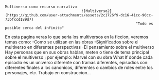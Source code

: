                                                                  Multiverso como recurso narrativo
                                       ![Multiverso2](https://github.com/user-attachments/assets/2c1726f9-dc16-41cc-90cc-73bfccd189d7)
                                                                "Todo es posible cerca del infinito"
En esta pagina veras lo que seria los multiversos en la ficcion, veremos temas como: -Como se utilizan en las obras -Significados sobre el multiverso en diferentes perspectivas 
-EI pensamiento sobre el multiverso Hay personas que en sus obras hablan, meten o tiene de tema principal sobre el multiverso ; por ejemplo: 
Marvel con su obra What If donde cada episodio es un universo diferente con tramas diferentes, episodios con diferentes finales a los canonicos, 
diferentes o cambios de roles entre los personajes, etc.
                                                                        Trabajo en construccion...
